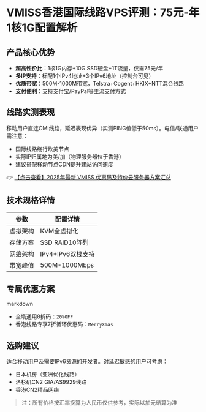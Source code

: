 # VMISS香港国际线路VPS评测：75元-年1核1G配置解析

## 产品核心优势
- **超高性价比**：1核1G内存+10G SSD硬盘+1T流量，仅需75元/年
- **多IP支持**：标配1个IPv4地址+3个IPv6地址（控制台可见）
- **优质带宽**：500M-1000M带宽，Telstra+Cogent+HKIX+NTT混合线路
- **支付便利**：支持支付宝/PayPal等主流支付方式

## 线路实测表现
移动用户直连CMI线路，延迟表现优异（实测PING值低于50ms）。电信/联通用户需注意：
- 国际线路绕行欧美节点
- 实际IP归属地为美/加（物理服务器位于香港）
- 建议搭配移动节点CDN提升建站访问速度

👉 [【点击查看】2025年最新 VMISS 优惠码及特价云服务器方案汇总](https://bit.ly/Vmiss)

## 技术规格详情
| 参数        | 配置详情                  |
|-------------|-------------------------|
| 虚拟架构    | KVM全虚拟化             |
| 存储方案    | SSD RAID10阵列          |
| 网络架构    | IPv4+IPv6双栈支持       |
| 带宽峰值    | 500M-1000Mbps           |

## 专属优惠方案
markdown
- 全场通用8折码：`20%OFF`
- 香港线路专享7折循环优惠码：`MerryXmas`

## 选购建议
适合移动用户及需要IPv6资源的开发者。对延迟敏感的用户可考虑：
- 日本机房（亚洲优化线路）
- 洛杉矶CN2 GIA/AS9929线路
- 香港CN2精品网络

> 注：所有价格按汇率换算为人民币仅供参考，实际以加元结算为准